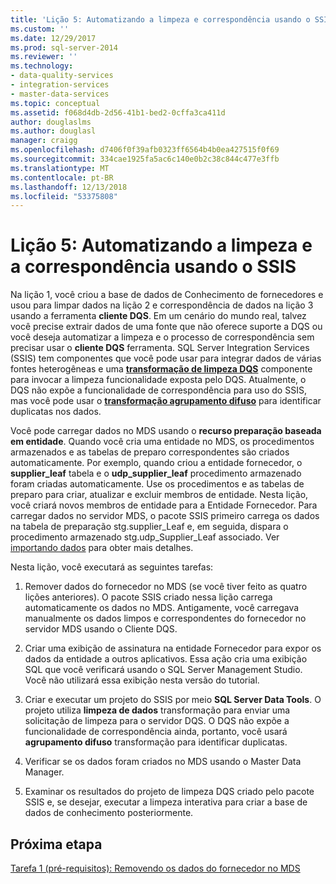 ```yaml
---
title: 'Lição 5: Automatizando a limpeza e correspondência usando o SSIS | Microsoft Docs'
ms.custom: ''
ms.date: 12/29/2017
ms.prod: sql-server-2014
ms.reviewer: ''
ms.technology:
- data-quality-services
- integration-services
- master-data-services
ms.topic: conceptual
ms.assetid: f068d4db-2d56-41b1-bed2-0cffa3ca411d
author: douglaslms
ms.author: douglasl
manager: craigg
ms.openlocfilehash: d7406f0f39afb0323ff6564b4b0ea427515f0f69
ms.sourcegitcommit: 334cae1925fa5ac6c140e0b2c38c844c477e3ffb
ms.translationtype: MT
ms.contentlocale: pt-BR
ms.lasthandoff: 12/13/2018
ms.locfileid: "53375808"
---
```

# <a name="lesson-5-automating-the-cleansing-and-matching-using-ssis"></a>Lição 5: Automatizando a limpeza e a correspondência usando o SSIS
  Na lição 1, você criou a base de dados de Conhecimento de fornecedores e usou para limpar dados na lição 2 e correspondência de dados na lição 3 usando a ferramenta **cliente DQS**. Em um cenário do mundo real, talvez você precise extrair dados de uma fonte que não oferece suporte a DQS ou você deseja automatizar a limpeza e o processo de correspondência sem precisar usar o **cliente DQS** ferramenta. SQL Server Integration Services (SSIS) tem componentes que você pode usar para integrar dados de várias fontes heterogêneas e uma **[transformação de limpeza DQS](https://msdn.microsoft.com/library/ee677619.aspx)** componente para invocar a limpeza funcionalidade exposta pelo DQS. Atualmente, o DQS não expõe a funcionalidade de correspondência para uso do SSIS, mas você pode usar o **[transformação agrupamento difuso](../integration-services/data-flow/transformations/fuzzy-grouping-transformation.md)** para identificar duplicatas nos dados.  
  
 Você pode carregar dados no MDS usando o **recurso preparação baseada em entidade**. Quando você cria uma entidade no MDS, os procedimentos armazenados e as tabelas de preparo correspondentes são criados automaticamente. Por exemplo, quando criou a entidade fornecedor, o **supplier_leaf** tabela e o **udp_supplier_leaf** procedimento armazenado foram criadas automaticamente. Use os procedimentos e as tabelas de preparo para criar, atualizar e excluir membros de entidade. Nesta lição, você criará novos membros de entidade para a Entidade Fornecedor. Para carregar dados no servidor MDS, o pacote SSIS primeiro carrega os dados na tabela de preparação stg.supplier_Leaf e, em seguida, dispara o procedimento armazenado stg.udp_Supplier_Leaf associado. Ver [importando dados](../master-data-services/overview-importing-data-from-tables-master-data-services.md) para obter mais detalhes.  
  
 Nesta lição, você executará as seguintes tarefas:  
  
1.  Remover dados do fornecedor no MDS (se você tiver feito as quatro lições anteriores). O pacote SSIS criado nessa lição carrega automaticamente os dados no MDS. Antigamente, você carregava manualmente os dados limpos e correspondentes do fornecedor no servidor MDS usando o Cliente DQS.  
  
2.  Criar uma exibição de assinatura na entidade Fornecedor para expor os dados da entidade a outros aplicativos. Essa ação cria uma exibição SQL que você verificará usando o SQL Server Management Studio. Você não utilizará essa exibição nesta versão do tutorial.  
  
3.  Criar e executar um projeto do SSIS por meio **SQL Server Data Tools**. O projeto utiliza **limpeza de dados** transformação para enviar uma solicitação de limpeza para o servidor DQS. O DQS não expõe a funcionalidade de correspondência ainda, portanto, você usará **agrupamento difuso** transformação para identificar duplicatas.  
  
4.  Verificar se os dados foram criados no MDS usando o Master Data Manager.  
  
5.  Examinar os resultados do projeto de limpeza DQS criado pelo pacote SSIS e, se desejar, executar a limpeza interativa para criar a base de dados de conhecimento posteriormente.  
  
## <a name="next-step"></a>Próxima etapa  
 [Tarefa 1 &#40;pré-requisitos&#41;: Removendo os dados do fornecedor no MDS](../../2014/tutorials/task-1-prerequisite-removing-supplier-data-in-mds.md)  
  
  

